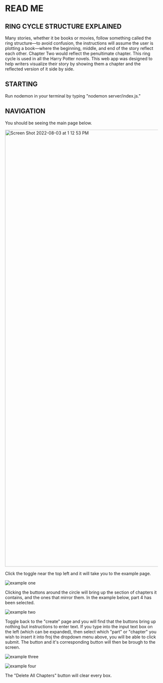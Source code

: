 <h1> READ ME </h1>

<h2>RING CYCLE STRUCTURE EXPLAINED</h2>
Many stories, whether it be books or movies, follow something called the ring structure—to avoid confusion, the instructions will assume the user is plotting a book—where the beginning, middle, and end of the story reflect each other. Chapter Two would reflect the penultimate chapter. This ring cycle is used in all the Harry Potter novels. This web app was designed to help writers visualize their story by showing them a chapter and the reflected version of it side by side.

<h2> STARTING </h2>
<p>Run nodemon in your terminal by typing "nodemon server/index.js."</p>

<h2>NAVIGATION</h2>
<p>You should be seeing the main page below. </p>
<img width="1440" alt="Screen Shot 2022-08-03 at 1 12 53 PM" src="https://user-images.githubusercontent.com/107435549/182703544-dfcaea4e-ec14-4519-9769-2e714e8bc161.png">
<p>Click the toggle near the top left and it will take you to the example page.</p>

![example one](https://user-images.githubusercontent.com/107435549/182705222-c69de64a-22a5-4452-9c25-d573e15c1749.png)
<p>Clicking the buttons around the circle will bring up the section of chapters it contains, and the ones that mirror them. In the example below, part 4 has been selected.</p>

![example two](https://user-images.githubusercontent.com/107435549/182706182-c902585a-362d-4b72-b4e8-a6fd44fe0e36.png)

<p>Toggle back to the "create" page and you will find that the buttons bring up nothing but instructions to enter text. If you type into the input text box on the left (which can be expanded), then select which "part" or "chapter" you wish to insert it into froj the dropdown menu above, you will be able to click submit. The button and it's corresponding button will then be brough to the screen. </p>

![example three](https://user-images.githubusercontent.com/107435549/182706897-676c1d6a-d8e6-4d17-934d-1eabd3379b40.png)

![example four](https://user-images.githubusercontent.com/107435549/182706904-76ab4ae0-2281-4db9-ba43-597456abed7a.png)

<p>The "Delete All Chapters" button will clear every box.</p>
